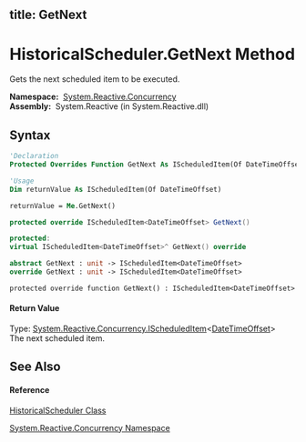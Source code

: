 title: GetNext
---
# HistoricalScheduler.GetNext Method

Gets the next scheduled item to be executed.

**Namespace:**  [System.Reactive.Concurrency](System.Reactive.Concurrency/System.Reactive.Concurrency)  
**Assembly:**  System.Reactive (in System.Reactive.dll)

## Syntax

```vb
'Declaration
Protected Overrides Function GetNext As IScheduledItem(Of DateTimeOffset)
```

```vb
'Usage
Dim returnValue As IScheduledItem(Of DateTimeOffset)

returnValue = Me.GetNext()
```

```csharp
protected override IScheduledItem<DateTimeOffset> GetNext()
```

```c++
protected:
virtual IScheduledItem<DateTimeOffset>^ GetNext() override
```

```fsharp
abstract GetNext : unit -> IScheduledItem<DateTimeOffset> 
override GetNext : unit -> IScheduledItem<DateTimeOffset> 
```

```jscript
protected override function GetNext() : IScheduledItem<DateTimeOffset>
```

#### Return Value

Type: [System.Reactive.Concurrency.IScheduledItem](IScheduledItem/IScheduledItem(TAbsolute))\<[DateTimeOffset](https://msdn.microsoft.com/en-us/library/Bb341783)\>  
The next scheduled item.

## See Also

#### Reference

[HistoricalScheduler Class](HistoricalScheduler/HistoricalScheduler)

[System.Reactive.Concurrency Namespace](System.Reactive.Concurrency/System.Reactive.Concurrency)
